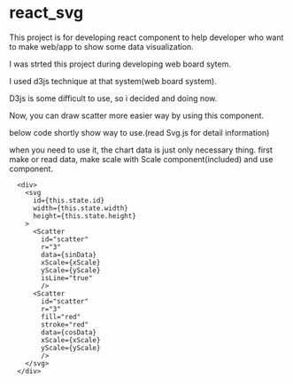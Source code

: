 # react_svg

This project is for developing react component to help developer who want to make web/app to show some data visualization.

I was strted this project during developing web board sytem.

I used d3js technique at that system(web board system).

D3js is some difficult to use, so i decided and doing now.


Now, you can draw scatter more easier way by using this component.

below code shortly show way to use.(read Svg.js for detail information)

when you need to use it, the chart data is just only necessary thing.
first make or read data, make scale with Scale component(included) and use component.

      <div>
        <svg
          id={this.state.id}
          width={this.state.width}
          height={this.state.height}
        >
          <Scatter
            id="scatter"
            r="3"
            data={sinData}
            xScale={xScale}
            yScale={yScale}
            isLine="true"
            />
          <Scatter
            id="scatter"
            r="3"
            fill="red"
            stroke="red"
            data={cosData}
            xScale={xScale}
            yScale={yScale}
            />
        </svg>
      </div>

